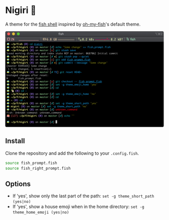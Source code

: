 # Nigiri 🐠

A theme for the [fish shell](https://fishshell.com/) inspired by [oh-my-fish](https://github.com/oh-my-fish/theme-default)'s default theme.

![Nigiri screenshot](https://github.com/MisanthropicBit/nigiri/raw/master/screenshot.png)

## Install

Clone the repository and add the following to your `.config.fish`.

```bash
source fish_prompt.fish
source fish_right_prompt.fish
```

## Options

* If 'yes', show only the last part of the path: `set -g theme_short_path (yes|no)`
* If 'yes', show a house emoji when in the home directory: `set -g theme_home_emoji (yes|no)`
